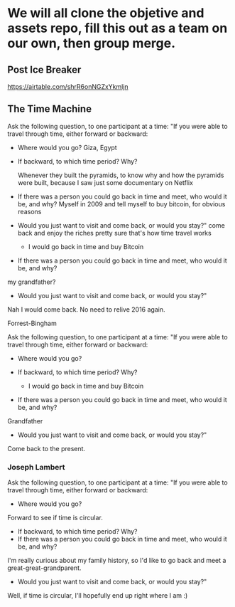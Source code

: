 # We will all clone the objetive and assets repo, fill this out as a team on our own, then group merge.

## Post Ice Breaker

https://airtable.com/shrR6onNGZxYkmljn

## **The Time Machine**

Ask the following question, to one participant at a time: "If you were able to travel through time, either forward or backward:

- Where would you go?
  Giza, Egypt

- If backward, to which time period? Why?

  Whenever they built the pyramids, to know why and how the pyramids were built, because I saw just some documentary on Netflix

- If there was a person you could go back in time and meet, who would it be, and why?
  Myself in 2009 and tell myself to buy bitcoin, for obvious reasons

- Would you just want to visit and come back, or would you stay?"
  come back and enjoy the riches pretty sure that's how time travel works


  - I would go back in time and buy Bitcoin

- If there was a person you could go back in time and meet, who would it be, and why?

my grandfather?

- Would you just want to visit and come back, or would you stay?"

Nah I would come back. No need to relive 2016 again.

Forrest-Bingham

Ask the following question, to one participant at a time: "If you were able to travel through time, either forward or backward:

- Where would you go?
- If backward, to which time period? Why?

  - I would go back in time and buy Bitcoin

- If there was a person you could go back in time and meet, who would it be, and why?

Grandfather

- Would you just want to visit and come back, or would you stay?"

Come back to the present.

### Joseph Lambert

Ask the following question, to one participant at a time: "If you were able to travel through time, either forward or backward:

- Where would you go?

Forward to see if time is circular.

- If backward, to which time period? Why?
- If there was a person you could go back in time and meet, who would it be, and why?

I'm really curious about my family history, so I'd like to go back and meet a great-great-grandparent.

- Would you just want to visit and come back, or would you stay?"

Well, if time is circular, I'll hopefully end up right where I am :)
